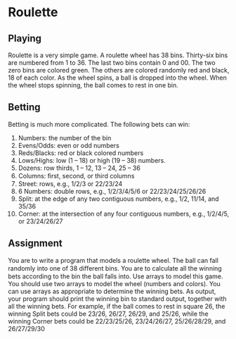 # Roulette
## Playing 
Roulette is a very simple game. A roulette wheel has 38 bins. Thirty-six bins are numbered from 1 to 36. The last two bins contain 0 and 00. The two zero bins are colored green. The others are colored randomly red and black, 18 of each color. As the wheel spins, a ball is dropped into the wheel. When the wheel stops spinning, the ball comes to rest in one bin.
## Betting
Betting is much more complicated. The following bets can win:
1. Numbers: the number of the bin
2. Evens/Odds: even or odd numbers
3. Reds/Blacks: red or black colored numbers
4. Lows/Highs: low (1 – 18) or high (19 – 38) numbers.
5. Dozens: row thirds, 1 – 12, 13 – 24, 25 – 36
6. Columns: ﬁrst, second, or third columns
7. Street: rows, e.g., 1/2/3 or 22/23/24
8. 6 Numbers: double rows, e.g., 1/2/3/4/5/6 or 22/23/24/25/26/26
9. Split: at the edge of any two contiguous numbers, e.g., 1/2, 11/14, and 35/36
10. Corner: at the intersection of any four contiguous numbers, e.g., 1/2/4/5, or 23/24/26/27
## Assignment
You are to write a program that models a roulette wheel. The ball can fall randomly into one of 38 diﬀerent bins. You are to calculate all the winning bets according to the bin the ball falls into. Use arrays to model this game. You should use two arrays to model the wheel (numbers and colors). You can use arrays as appropriate to determine the winning bets. As output, your program should print the winning bin to standard output, together with all the winning bets. For example, if the ball comes to rest in square 26, the winning Split bets could be 23/26, 26/27, 26/29, and 25/26, while the winning Corner bets could be 22/23/25/26, 23/24/26/27, 25/26/28/29, and 26/27/29/30
